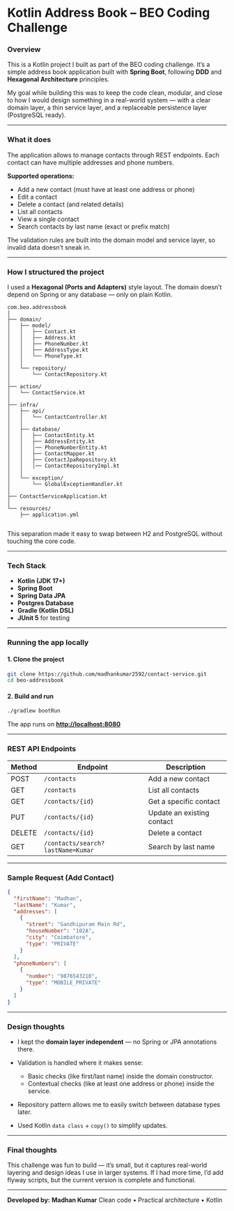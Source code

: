# Kotlin Address Book – BEO Coding Challenge

### Overview

This is a Kotlin project I built as part of the BEO coding challenge.
It’s a simple address book application built with **Spring Boot**, following **DDD** and **Hexagonal Architecture** principles.

My goal while building this was to keep the code clean, modular, and close to how I would design something in a real-world system — with a clear domain layer, a thin service layer, and a replaceable persistence layer (PostgreSQL ready).

---

### What it does

The application allows to manage contacts through REST endpoints.
Each contact can have multiple addresses and phone numbers.

**Supported operations:**

* Add a new contact (must have at least one address or phone)
* Edit a contact
* Delete a contact (and related details)
* List all contacts
* View a single contact
* Search contacts by last name (exact or prefix match)

The validation rules are built into the domain model and service layer, so invalid data doesn’t sneak in.

---

### How I structured the project

I used a **Hexagonal (Ports and Adapters)** style layout.
The domain doesn’t depend on Spring or any database — only on plain Kotlin.

```
com.beo.addressbook
│
├── domain/
│   ├── model/
│   │   ├── Contact.kt
│   │   ├── Address.kt
│   │   ├── PhoneNumber.kt
│   │   ├── AddressType.kt
│   │   └── PhoneType.kt
│   │
│   └── repository/
│       └── ContactRepository.kt        
│
├── action/
│   └── ContactService.kt               
│
├── infra/
│   ├── api/
│   │   └── ContactController.kt        
│   │
│   ├── database/
│   │   ├── ContactEntity.kt
│   │   ├── AddressEntity.kt
│   │   │── PhoneNumberEntity.kt
│   │   ├── ContactMapper.kt
│   │   ├── ContactJpaRepository.kt
│   │   │── ContactRepositoryImpl.kt
│   │
│   └── exception/
│       └── GlobalExceptionHandler.kt
│
├── ContactServiceApplication.kt
│
└── resources/
    ├── application.yml
    

```

This separation made it easy to swap between H2 and PostgreSQL without touching the core code.

---

### Tech Stack

* **Kotlin (JDK 17+)**
* **Spring Boot**
* **Spring Data JPA**
* **Postgres Database** 
* **Gradle (Kotlin DSL)**
* **JUnit 5** for testing

---

### Running the app locally

#### 1. Clone the project

```bash
git clone https://github.com/madhankumar2592/contact-service.git
cd beo-addressbook
```

#### 2. Build and run

```bash
./gradlew bootRun
```

The app runs on **[http://localhost:8080](http://localhost:8080)**

---

### REST API Endpoints

| Method | Endpoint                          | Description                |
| ------ | --------------------------------- | -------------------------- |
| POST   | `/contacts`                       | Add a new contact          |
| GET    | `/contacts`                       | List all contacts          |
| GET    | `/contacts/{id}`                  | Get a specific contact     |
| PUT    | `/contacts/{id}`                  | Update an existing contact |
| DELETE | `/contacts/{id}`                  | Delete a contact           |
| GET    | `/contacts/search?lastName=Kumar` | Search by last name        |

---

### Sample Request (Add Contact)

```json
{
  "firstName": "Madhan",
  "lastName": "Kumar",
  "addresses": [
    {
      "street": "Gandhipuram Main Rd",
      "houseNumber": "102A",
      "city": "Coimbatore",
      "type": "PRIVATE"
    }
  ],
  "phoneNumbers": [
    {
      "number": "9876543210",
      "type": "MOBILE_PRIVATE"
    }
  ]
}
```

---

### Design thoughts

* I kept the **domain layer independent** — no Spring or JPA annotations there.
* Validation is handled where it makes sense:

  * Basic checks (like first/last name) inside the domain constructor.
  * Contextual checks (like at least one address or phone) inside the service.
* Repository pattern allows me to easily switch between database types later.
* Used Kotlin `data class` + `copy()` to simplify updates.

---

### Final thoughts

This challenge was fun to build — it’s small, but it captures real-world layering and design ideas I use in larger systems.
If I had more time, I’d add flyway scripts, but the current version is complete and functional.

---

**Developed by:**
**Madhan Kumar**
Clean code • Practical architecture • Kotlin 
